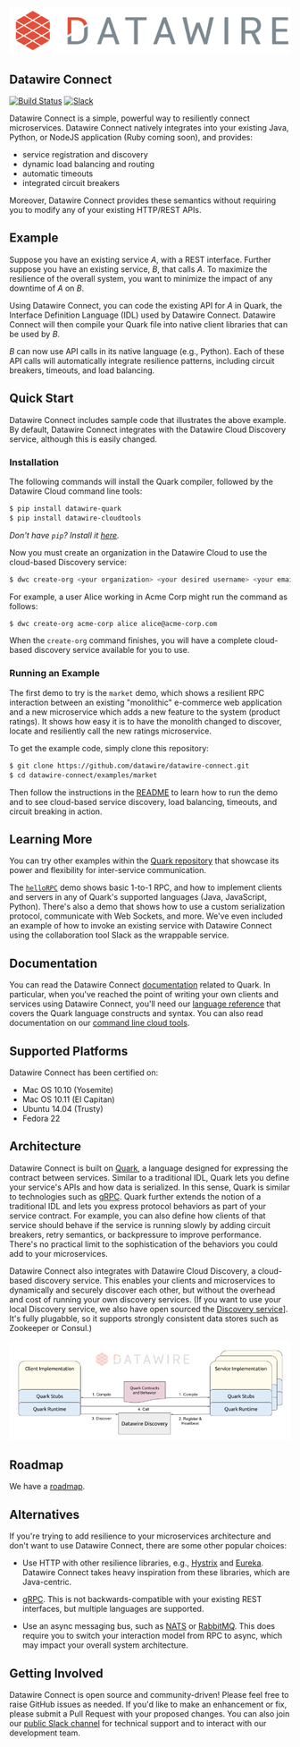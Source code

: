 ![Datawire](static-files/dw-logo.png)

## Datawire Connect
[![Build Status](https://travis-ci.org/datawire/quark.svg?branch=master)](https://travis-ci.org/datawire/quark)
[![Slack](https://datawire-quark.herokuapp.com/badge.svg?dummy)](https://datawire-quark.herokuapp.com)

Datawire Connect is a simple, powerful way to resiliently connect
microservices. Datawire Connect natively integrates into your existing
Java, Python, or NodeJS application (Ruby coming soon), and provides:

* service registration and discovery
* dynamic load balancing and routing
* automatic timeouts
* integrated circuit breakers

Moreover, Datawire Connect provides these semantics without requiring
you to modify any of your existing HTTP/REST APIs.

## Example

Suppose you have an existing service *A*, with a REST
interface. Further suppose you have an existing service, *B*, that
calls *A*. To maximize the resilience of the overall system, you want
to minimize the impact of any downtime of *A* on *B*.

Using Datawire Connect, you can code the existing API for *A*
in Quark, the Interface Definition Language (IDL) used by Datawire
Connect. Datawire Connect will then compile your Quark file into
native client libraries that can be used by *B*.

*B* can now use API calls in its native language (e.g., Python). Each
of these API calls will automatically integrate resilience patterns,
including circuit breakers, timeouts, and load balancing.

## Quick Start

Datawire Connect includes sample code that illustrates the above
example. By default, Datawire Connect integrates with the Datawire
Cloud Discovery service, although this is easily changed.

### Installation

The following commands will install the Quark compiler, followed
by the Datawire Cloud command line tools:
```bash
$ pip install datawire-quark
$ pip install datawire-cloudtools
```
_Don't have ```pip```? Install it [here](https://pip.pypa.io/en/stable/installing/)._

Now you must create an organization in the Datawire Cloud to use the cloud-based
Discovery service:
```bash
$ dwc create-org <your organization> <your desired username> <your email>
```
For example, a user Alice working in Acme Corp might run the command as follows:
```bash
$ dwc create-org acme-corp alice alice@acme-corp.com
```
When the ```create-org``` command finishes, you will have a complete cloud-based
discovery service available for you to use.

### Running an Example

The first demo to try is the `market` demo, which shows a resilient RPC
interaction between an existing "monolithic" e-commerce web application
and a new microservice which adds a new feature to the system (product
ratings). It shows how easy it is to have the monolith changed to 
discover, locate and resiliently call the new ratings microservice.

To get the example code, simply clone this repository:
```bash
$ git clone https://github.com/datawire/datawire-connect.git
$ cd datawire-connect/examples/market
```
Then follow the instructions in the [README](https://github.com/datawire/datawire-connect/blob/master/examples/market/README.md)
to learn how to run the demo and to see cloud-based service discovery,
load balancing, timeouts, and circuit breaking in action.

## Learning More

You can try other examples within the 
[Quark repository](https://github.com/datawire/quark/tree/master/examples)
that showcase its power and flexibility for inter-service communication. 

The [```helloRPC```](https://github.com/datawire/quark/tree/master/examples/helloRPC)
demo shows basic 1-to-1 RPC, and how to implement clients and servers in any of Quark's
supported languages (Java, JavaScript, Python). There's also a demo that shows how to
use a custom serialization protocol, communicate with Web Sockets, and more. We've even
included an example of how to invoke an existing service with Datawire Connect using
the collaboration tool Slack as the wrappable service.

## Documentation 

You can read the Datawire Connect [documentation](http://datawire.github.io/quark/0.4/index.html) related to Quark. In particular, when you've reached the point of writing your own clients and services using Datawire Connect, you'll need our [language reference](http://datawire.github.io/quark/0.4/language-reference/index.html) that covers the Quark language constructs and syntax. You can also read documentation on our [command line cloud tools](http://datawire.github.io/datawire-connect/0.4/cli/index.html).

## Supported Platforms

Datawire Connect has been certified on:

* Mac OS 10.10 (Yosemite)
* Mac OS 10.11 (El Capitan)
* Ubuntu 14.04 (Trusty)
* Fedora 22

## Architecture

Datawire Connect is built on
[Quark](https://github.com/datawire/quark), a language designed for
expressing the contract between services. Similar to a traditional
IDL, Quark lets you define your service's APIs and how data is
serialized. In this sense, Quark is similar to technologies such as
[gRPC](http://www.grpc.io). Quark further extends the notion of a
traditional IDL and lets you express protocol behaviors as part of
your service contract. For example, you can also define how clients of
that service should behave if the service is running slowly by adding
circuit breakers, retry semantics, or backpressure to improve
performance. There's no practical limit to the sophistication of the
behaviors you could add to your microservices.

Datawire Connect also integrates with Datawire Cloud Discovery, a
cloud-based discovery service. This enables your clients and
microservices to dynamically and securely discover each other, but
without the overhead and cost of running your own discovery
services. (If you want to use your local Discovery service, we also
have open sourced the [Discovery
service](https://github.com/datawire/discovery)]. It's fully
plugabble, so it supports strongly consistent data stores such as
Zookeeper or Consul.)

![Datawire Connect](static-files/dw-connect.png)

## Roadmap

We have a [roadmap](https://github.com/datawire/datawire-connect/blob/master/ROADMAP.md).

## Alternatives

If you're trying to add resilience to your microservices architecture
and don't want to use Datawire Connect, there are some other popular
choices:

* Use HTTP with other resilience libraries, e.g.,
  [Hystrix](https://github.com/Netflix/Hystrix/) and
  [Eureka](https://github.com/Netflix/eureka). Datawire Connect takes
  heavy inspiration from these libraries, which are Java-centric.
  
* [gRPC](http://www.grpc.io/). This is not backwards-compatible with
  your existing REST interfaces, but multiple languages are
  supported.

* Use an async messaging bus, such as [NATS](http://nats.io) or
  [RabbitMQ](http://www.rabbitmq.com/). This does require you to
  switch your interaction model from RPC to async, which may impact
  your overall system architecture.


## Getting Involved

Datawire Connect is open source and community-driven! Please feel free
to raise GitHub issues as needed. If you'd like to make an enhancement
or fix, please submit a Pull Request with your proposed changes. You
can also join our [public Slack
channel](https://datawire-quark.herokuapp.com/) for technical support
and to interact with our development team.

